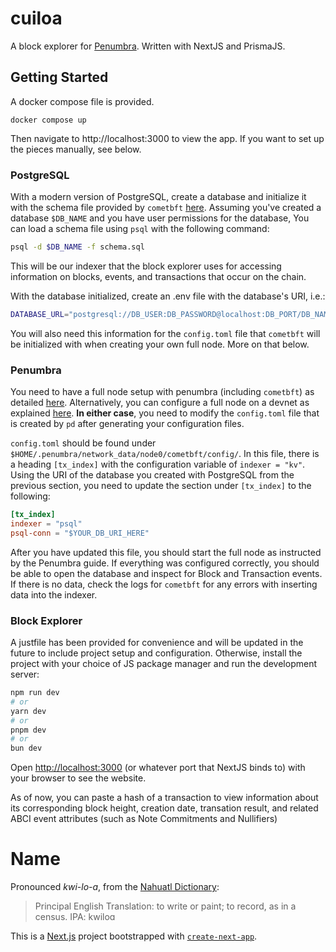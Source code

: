 # cuiloa

A block explorer for [Penumbra](https://penumbra.zone/). Written with NextJS and PrismaJS. 

## Getting Started

A docker compose file is provided.

```
docker compose up
```

Then navigate to http://localhost:3000 to view the app.
If you want to set up the pieces manually, see below.

### PostgreSQL

With a modern version of PostgreSQL, create a database and initialize it with the schema file provided by `cometbft` [here](https://github.com/cometbft/cometbft/blob/main/state/indexer/sink/psql/schema.sql). Assuming you've created a database `$DB_NAME` and you have user permissions for the database, You can load a schema file using `psql` with the following command:

```sh
psql -d $DB_NAME -f schema.sql
```

This will be our indexer that the block explorer uses for accessing information on blocks, events, and transactions that occur on the chain. 

With the database initialized, create an .env file with the database's URI, i.e.:
```sh .env
DATABASE_URL="postgresql://DB_USER:DB_PASSWORD@localhost:DB_PORT/DB_NAME?sslmode=disable"
```

You will also need this information for the `config.toml` file that `cometbft` will be initialized with when creating your own full node. More on that below.

### Penumbra

You need to have a full node setup with penumbra (including `cometbft`) as detailed [here](https://guide.penumbra.zone/node/pd/join-network). Alternatively, you can configure a full node on a devnet as explained [here](https://guide.penumbra.zone/main/dev/devnet-quickstart.html). **In either case**, you need to modify the `config.toml` file that is created by `pd` after generating your configuration files.

`config.toml` should be found under `$HOME/.penumbra/network_data/node0/cometbft/config/`. In this file, there is a heading `[tx_index]` with the configuration variable of `indexer = "kv"`. Using the URI of the database you created with PostgreSQL from the previous section, you need to update the section under `[tx_index]` to the following:

```toml
[tx_index]
indexer = "psql"
psql-conn = "$YOUR_DB_URI_HERE"
```
After you have updated this file, you should start the full node as instructed by the Penumbra guide. If everything was configured correctly, you should be able to open the database and inspect for Block and Transaction events. If there is no data, check the logs for `cometbft` for any errors with inserting data into the indexer.

### Block Explorer

A justfile has been provided for convenience and will be updated in the future to include project setup and configuration. Otherwise, install the project with your choice of JS package manager and run the development server:

```bash
npm run dev
# or
yarn dev
# or
pnpm dev
# or
bun dev
```

Open [http://localhost:3000](http://localhost:3000) (or whatever port that NextJS binds to) with your browser to see the website.

As of now, you can paste a hash of a transaction to view information about its corresponding block height, creation date, transation result, and related ABCI event attributes (such as Note Commitments and Nullifiers)

# Name

Pronounced *kwi-lo-a*, from the [Nahuatl Dictionary](https://nahuatl.wired-humanities.org/content/cuiloa):
> Principal English Translation:
> to write or paint; to record, as in a census.
> IPA: kwiloɑ

This is a [Next.js](https://nextjs.org/) project bootstrapped with [`create-next-app`](https://github.com/vercel/next.js/tree/canary/packages/create-next-app).
